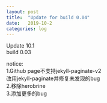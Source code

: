 ```yaml
---
layout: post
title:  "Update for build 0.04"
date:   2019-10-2
categories: log
---
```

Update 10.1<br>
build 0.03<br>

notice:<br>
  1.Github page不支持jekyll-paginate-v2<br>
    改用jekyll-paginate并修复未发现的bug<br>
  2.移除herobrine<br>
  3.添加更多的bug<br>
